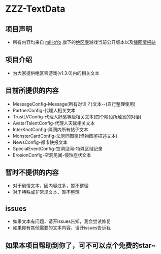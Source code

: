 # ZZZ-TextData

## 项目声明

* 所有内容均来自 [miHoYo](https://www.mihoyo.com/) 旗下的[绝区零](https://zzz.mihoyo.com/main/)游戏当前公开版本以及[绳网情报站](https://baike.mihoyo.com/zzz/wiki/)

## 项目介绍

* 为大家提供绝区零游戏(v1.3.0)内的相关文本

## 目前所提供的内容

* MessageConfig-Message(所有对话？)文本--(自行整理使用)
* PartnerConfig-代理人相关文本
* TrustLVConfig-代理人好感等级相关文本(四个阶段所触发的对话)
* AvatarTalentConfig-代理人天赋相关文本
* InterKnotConfig-绳网内所有帖子文本
* MonsterCardConfig-法厄同图鉴(怪物图鉴描述文本)
* NewsConfig-都市快报文本
* SpecialEventConfig-空洞见闻-特殊区域记录
* ErosionConfig-空洞见闻-侵蚀症状文本

## 暂时不提供的内容

* 对于剧情文本，因内容过多，暂不整理
* 对于特殊或非常规文本，暂不整理

## issues

* 如果文本有问题，请开issues告知，我会尝试修复
* 如果你有其他需要的文本内容，请开issues告诉我

## 如果本项目帮助到你了，可不可以点个免费的star~
